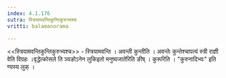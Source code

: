 ```yaml
---
index: 4.1.176
sutra: स्त्रियामवन्तिकुन्तिकुरुभ्यश्च
vritti: balamanorama

---
```

<<स्त्रियामवन्तिकुन्तिकुरुभ्यश्च>> - स्त्रियामवन्ति । अवन्ती कुन्तीति । अवन्तेः कुन्तेश्चापत्यं स्त्री राज्ञी वेति विग्रहः ।वृद्धेत्कोसले ति ञ्यङोऽनेन लुकिइतो मनुष्यजाते॑रिति ङीष् । कुरूरिति । "कुरुनादिभ्यः" इति ण्यस्य लुक् । 